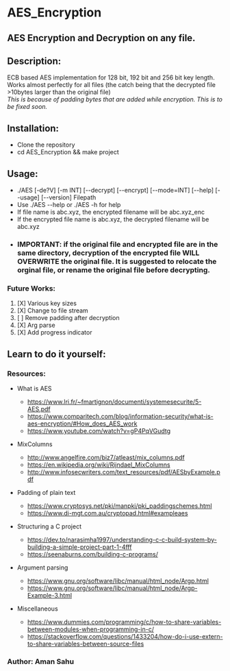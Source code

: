 # AES_Encryption
AES Encryption and Decryption on any file.
---
## Description:
   ECB based AES implementation for 128 bit, 192 bit and 256 bit key length.  
   Works almost perfectly for all files (the catch being that the decrypted file >10bytes larger than the original file)  
   _This is because of padding bytes that are added while encryption. This is to be fixed soon._

## Installation:
   * Clone the repository
   * cd AES_Encryption && make project
   
## Usage:
   * ./AES [-de?V] [-m INT] [--decrypt] [--encrypt] [--mode=INT] [--help] [--usage] [--version] Filepath
   * Use ./AES --help or ./AES -h for help
   * If file name is abc.xyz, the encrypted filename will be abc.xyz_enc
   * If the encrypted file name is abc.xyz, the decrypted filename will be abc.xyz
   * ### IMPORTANT: if the original file and encrypted file are in the same directory, decryption of the encrypted file WILL OVERWRITE the original file. It is suggested to relocate the orginal file, or rename the original file before decrypting.

### Future Works:
  1. [X] Various key sizes
  2. [X] Change to file stream
  3. [ ] Remove padding after decryption
  4. [X] Arg parse
  5. [X] Add progress indicator


## Learn to do it yourself:
### Resources: 

   * What is AES
      * https://www.lri.fr/~fmartignon/documenti/systemesecurite/5-AES.pdf
      * https://www.comparitech.com/blog/information-security/what-is-aes-encryption/#How_does_AES_work
      * https://www.youtube.com/watch?v=gP4PqVGudtg
   
   * MixColumns
      * http://www.angelfire.com/biz7/atleast/mix_columns.pdf
      * https://en.wikipedia.org/wiki/Rijndael_MixColumns
      * http://www.infosecwriters.com/text_resources/pdf/AESbyExample.pdf
   
   * Padding of plain text
      * https://www.cryptosys.net/pki/manpki/pki_paddingschemes.html
      * https://www.di-mgt.com.au/cryptopad.html#exampleaes
   
   * Structuring a C project
      * https://dev.to/narasimha1997/understanding-c-c-build-system-by-building-a-simple-project-part-1-4fff
      * https://seenaburns.com/building-c-programs/
   
   * Argument parsing
      * https://www.gnu.org/software/libc/manual/html_node/Argp.html
      * https://www.gnu.org/software/libc/manual/html_node/Argp-Example-3.html
   
   * Miscellaneous
      * https://www.dummies.com/programming/c/how-to-share-variables-between-modules-when-programming-in-c/
      * https://stackoverflow.com/questions/1433204/how-do-i-use-extern-to-share-variables-between-source-files

### Author: Aman Sahu
